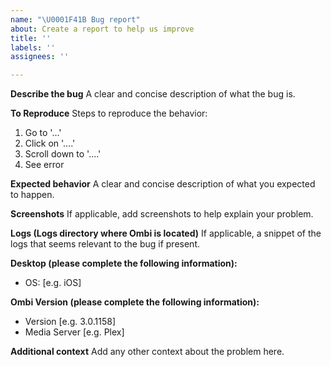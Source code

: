 ```yaml
---
name: "\U0001F41B Bug report"
about: Create a report to help us improve
title: ''
labels: ''
assignees: ''

---
```


**Describe the bug**
A clear and concise description of what the bug is.

**To Reproduce**
Steps to reproduce the behavior:
1. Go to '...'
2. Click on '....'
3. Scroll down to '....'
4. See error

**Expected behavior**
A clear and concise description of what you expected to happen.

**Screenshots**
If applicable, add screenshots to help explain your problem.

**Logs (Logs directory where Ombi is located)**
If applicable, a snippet of the logs that seems relevant to the bug if present.

**Desktop (please complete the following information):**
 - OS: [e.g. iOS]

**Ombi Version (please complete the following information):**
 - Version [e.g. 3.0.1158]
- Media Server [e.g. Plex]

**Additional context**
Add any other context about the problem here.
